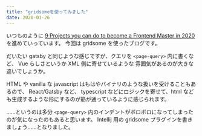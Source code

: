 ```yaml
---
title: "gridsomeを使ってみました"
date: 2020-01-26
---
```


いつものように
[9 Projects you can do to become a Frontend Master in 2020](https://dev.to/simonholdorf/9-projects-you-can-do-to-become-a-frontend-master-in-2020-n2h)
を進めていっています。
今回は gridsome を使ったブログです。

だいたい gatsby と同じような感じですが、クエリを `<page-query>` 内に書くなど、 Vue らしさというか XML 側に寄せているような
雰囲気があるのが大きな違いでしょうか。

HTML や vanilla な javascript はもはやバイナリのような扱いを受けることもあるので、
React/Gatsby など、 typescript などにロジックを寄せて、html なども生成するような形にするのが筋が通っているように感じられます。

……というのは多分 `<page-query>` 内のインデントがボロボロになってしまったのが気になったのもあると思います。
Intellij 用の gridsome プラグインを書きましょう……となりました。

